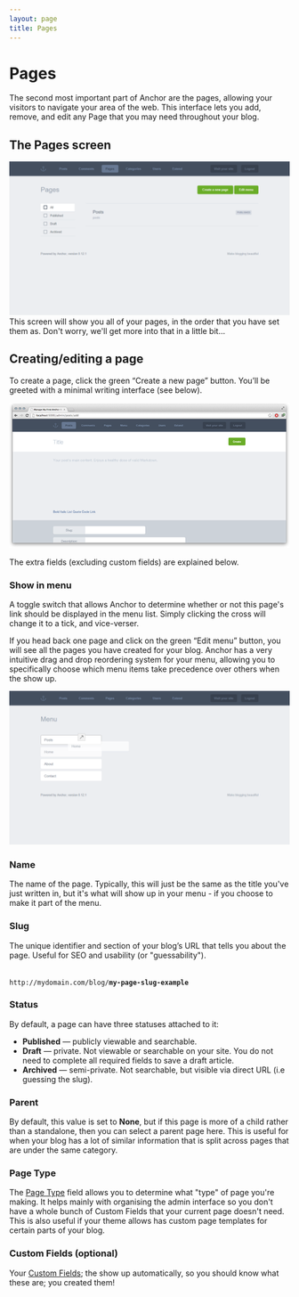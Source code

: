 ```yaml
---
layout: page
title: Pages
---
```


# Pages

The second most important part of Anchor are the pages, allowing your visitors to
navigate your area of the web. This interface lets you add, remove, and edit any
Page that you may need throughout your blog.

## The Pages screen

![Anchor’s main pages screen](/images/pages-list.png)
This screen will show you all of your pages, in the order that you have set them
as. Don't worry, we'll get more into that in a little bit...

## Creating/editing a page

To create a page, click the green “Create a new page” button. You’ll be greeted
with a minimal writing interface (see below).

![Anchor’s new page screen](/images/posts-new.png)

The extra fields (excluding custom fields) are explained below.

### Show in menu

A toggle switch that allows Anchor to determine whether or not this page's link
should be displayed in the menu list. Simply clicking the cross will change it to
a tick, and vice-verser.

If you head back one page and click on the green “Edit menu” button, you will see
all the pages you have created for your blog. Anchor has a very intuitive drag and
drop reordering system for your menu, allowing you to specifically choose which
menu items take precedence over others when the show up.

![Anchor’s edit menu screen](/images/menu-edit.png)

### Name

The name of the page. Typically, this will just be the same as the title you've
just written in, but it's what will show up in your menu - if you choose to make
it part of the menu.

### Slug

The unique identifier and section of your blog’s URL that tells you about the page.
Useful for SEO and usability (or "guessability").

<code class="highlighter-rouge">
http://mydomain.com/blog/<strong>my-page-slug-example</strong>
</code>


### Status

By default, a page can have three statuses attached to it:

-	**Published** — publicly viewable and searchable.
-	**Draft** — private. Not viewable or searchable on your site. You do not need
 	to complete all required fields to save a draft article.
-	**Archived** — semi-private. Not searchable, but visible via direct URL
    (i.e guessing the slug).

### Parent

By default, this value is set to **None**, but if this page is more of a child rather
than a standalone, then you can select a parent page here. This is useful for when
your blog has a lot of similar information that is split across pages that are under
the same category.

### Page Type

The [Page Type](#) field allows you to determine what "type" of page you're making.
It helps mainly with organising the admin interface so you don't have a whole bunch
of Custom Fields that your current page doesn't need. This is also useful if your
theme allows has custom page templates for certain parts of your blog.

### Custom Fields (optional)

Your [Custom Fields](/docs/managing-content/custom-fields); the show up automatically,
so you should know what these are; you created them!
